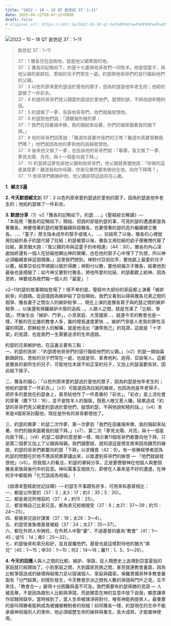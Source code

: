 ```yaml
---
title: "2022 – 10 – 18 QT 創世記 37：1~11"
date: 2025-04-12T00:47:12+0800
draft: false
# original_url: https://cmtc.tw/2022-10-18-qt-%e5%89%b5%e4%b8%96%e8%a8%98-37%ef%bc%9a111
---
```


![2022 – 10 – 18 QT 創世記 37：1~11](/images/qt.jpg  "2022 – 10 – 18 QT 創世記 37：1~11")

> 創世記 37：1~11
>
> 37：1 雅各住在迦南地，就是他父親寄居的地。  
> 37：2 雅各的記略如下。約瑟十七歲與他哥哥們一同牧羊。他是個童子，與他父親的妾辟拉、悉帕的兒子們常在一處。約瑟將他哥哥們的惡行報給他們的父親。  
> 37：3 以色列原來愛約瑟過於愛他的眾子，因為約瑟是他年老生的；他給約瑟做了一件彩衣。  
> 37：4 約瑟的哥哥們見父親愛約瑟過於愛他們，就恨約瑟，不與他說和睦的話。  
> 37：5 約瑟做了一夢，告訴他哥哥們，他們就越發恨他。  
> 37：6 約瑟對他們說：「請聽我所做的夢：  
> 37：7 我們在田裏捆禾稼，我的捆起來站著，你們的捆來圍著我的捆下拜。」  
> 37：8 他的哥哥們回答說：「難道你真要作我們的王嗎？難道你真要管轄我們嗎？」他們就因為他的夢和他的話越發恨他。  
> 37：9 後來他又做了一夢，也告訴他的哥哥們說：「看哪，我又做了一夢，夢見太陽、月亮，與十一個星向我下拜。」  
> 37：10 約瑟將這夢告訴他父親和他哥哥們，他父親就責備他說：「你做的這是甚麼夢！難道我和你母親、你弟兄果然要來俯伏在地，向你下拜嗎？」  
> 37：11 他哥哥們都嫉妒他，他父親卻把這話存在心裏。

**1.  經文3遍**

**2. 今天默想經文**創 37：3 以色列原來愛約瑟過於愛他的眾子，因為約瑟是他年老生的；他給約瑟做了一件彩衣。

**3. 默想分享**（1）v2「雅各的記略如下。約瑟……」《聖經綜合解讀》—  
「本段用『雅各的記略如下』開始，但說的卻是約瑟的事，可見約瑟的遭遇都是為著雅各。神要借著約瑟的被賣繼續拆毀雅各，也要借著約瑟的高升繼續建立雅各。…，『童子』原文指未成年的幫手或僕人。…，拉結死了以後，雅各的心裡就用拉結的長子約瑟代替了拉結；約瑟被賣以後，雅各又用拉結的幼子便雅憫代替了拉結，甚至猶大說：『我父親的命與這童子的命相連』（44：30）。雅各的內心深處始終還有一個人在妨礙他顯出神的榮耀，也在他的眾子心中埋下了仇恨，所以神必須繼續拿掉這個偶像。」這使我們想到，神對付亞伯拉罕，要他獻上最愛的兒子以撒，結果亞伯拉罕順服以致於得勝；神對付以撒，要他祝福次子雅各，結果他到最後也是順服了；如今神又要對付雅各，將他所愛的拉結、約瑟都獻上給神，因為至終，神要成為我們每一個人的「最愛」！

v2~11約瑟的故事開始登場了！很不幸的是，聖經中大部份的家庭都上演著「嫉妒紛爭」的戲碼。從該隱因為嫉妒殺了亞伯開始，我們又看到以掃與雅各兄弟之間的相爭、雅各妻子之間女人的嫉妒紛爭…，現在上演的是雅各眾子與約瑟之間的嫉妒相爭…，以後還有掃羅嫉妒大衛的追殺…。人跟人之間，就是充滿了「比較、爭競」，然後生出「嫉妒、鬥爭」，小至家庭、大至國家…，就連今天的教會也是一樣，不斷的在比誰的教會人多，誰的增長速度更快…。嫉妒鬥爭是人老我的罪性活躍的明證，耶穌給世人的解藥，就是他活出「謙卑捨己」的見證，這就是「十字架」的見證，也是我們一生需要追求的生命道路。

約瑟的兄弟嫉妒他，在這裏主要有三點：  
一、約瑟的告狀：「約瑟將他哥哥們的惡行報給他們的父親。」（v2）約瑟一開始喜歡跟辟拉、悉帕的兒子們常在一處，也就是但、拿弗他利、迦得、亞設等人。這都是雅各的妾所生的兒子，可能地位本就不如正室的兒子，又加上約瑟喜歡告狀，因此結下樑子。

二、雅各的偏心：「以色列原來愛約瑟過於愛他的眾子，因為約瑟是他年老生的；他給約瑟做了一件彩衣。」（v3）可能是因為拉結的緣故，也因為他是年老得子，把許多的愛放在約瑟身上，甚至給他作了一件貴重的「彩衣」。「彩衣」是上流社會的穿著（撒下13：18），並不是牧羊人的服裝，既惹人眼又惹人嫌。結果造成「約瑟的哥哥們見父親愛約瑟過於愛他們，就恨約瑟，不與他說和睦的話。」（v4）本來是4個哥哥討厭他，現在是所有的哥哥都恨他了。

三、約瑟的異夢：約瑟二次作夢，第一次夢到「我們在田裏捆禾稼，我的捆起來站著，你們的捆來圍著我的捆下拜。」（v7）、第二次「夢見太陽、月亮，與十一個星向我下拜。」（v9）約瑟二個夢的意思都一樣，暗示著11個哥哥們都要向他下拜，只是第二個夢又加上了父親與母親。我們讀聖經，就知道這是預言將來因為饑荒的緣故，約瑟的哥哥們都要向約瑟「下拜」以求糧食（42：9）。有一些解經學者認為約瑟的問題在於他不應該把異夢講出來，以致遭到哥哥們的嫉恨 — 「他們就越發恨他」（v5）。但我個人的看法，約瑟的單純分享，正是要應驗神在他個人與整個雅各家族與後代中的旨意。神叫萬事互相效力，即使在人看來是不好的遭遇，在神的手中都能夠「化咒詛成為祝福」！

《啟導本聖經創世記註釋》— 約瑟生平事蹟有許多，可用來和基督相比：  
一、都是父所愛的（37：3；太3：17；約3：35；5：20）。  
二、都是弟兄所憎惡的（37：4；約15：25）。  
三、都宣稱自己比弟兄高，都為弟兄拒絕接受（37：8；太21：37～39；約15：24～25）。  
四、都被弟兄設計謀害（37：18；太26：3～4）。  
五、約瑟受害象徵基督被殺（37：24；太27：35～37）。  
六、都在外邦人中興旺，在外邦人中娶“妻”，不過基督的妻為“教會”（41：1～45；徒15：14；弗5：25～32）。  
七、約瑟後來和弟兄和好，並且提攜他們，基督也是這樣對待他的猶大“弟兄”（45：1～15；申30：1～10；何2：14～18；羅11：1、5、5～26）。

**4. 今天的回應**人與人之間的比較、嫉妒、爭競，從人類歷史上追溯到亞當夏娃的家庭就已經開始了。小到家庭之間，大到國家民族之間，甚至就連教會裏面，因為比較爭競造成的破壞與殺傷力足以毀滅個人、家庭與國家。保羅責備哥林多教會裏面有「分門結黨」的情形發生，今天教會宗派之間有人數的爭競與門戶之見，互不來往，「教會合一」變得十分困難與遙不可及。我們需要有約瑟得勝的見證 — 人被高舉，不是因為跟別人比較與爭競，而是願意在神的旨意中放下自我，願意謙卑作奴隸與獄卒。當時候到了，當人生命被煉淨與對付，唯有神能夠提昇人，最重要的是叫得勝者能夠成為被擄被轄制者的祝福！如同雅各一樣，約瑟現在的生命不能承接神祝福別人的使命，他必須經歷生命的破碎與重生，長大成熟，才能被神使用。